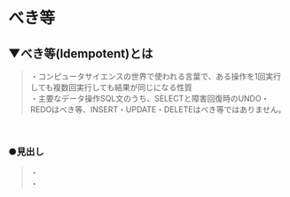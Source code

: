# べき等

## ▼べき等(Idempotent)とは
>・コンピュータサイエンスの世界で使われる言葉で、ある操作を1回実行しても複数回実行しても結果が同じになる性質<br>
>・主要なデータ操作SQL文のうち、SELECTと障害回復時のUNDO・REDOはべき等、INSERT・UPDATE・DELETEはべき等ではありません。<br>
<br>

### ●見出し
>・<br>
>・<br>
<br>
